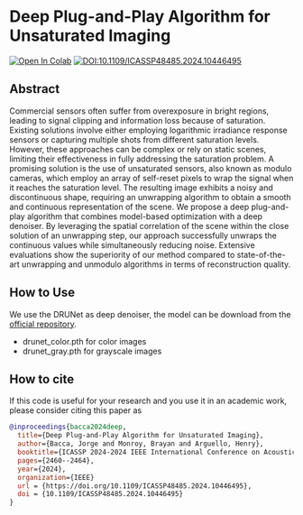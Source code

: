 # Deep Plug-and-Play Algorithm for Unsaturated Imaging
[![Open In Colab](https://colab.research.google.com/assets/colab-badge.svg)](https://colab.research.google.com/github/bemc22/PnP-UA/blob/main/demo.ipynb)
[![DOI:10.1109/ICASSP48485.2024.10446495](https://zenodo.org/badge/DOI/10.1109/ICASSP48485.2024.10446495.svg)](https://doi.org/10.1109/ICASSP48485.2024.10446495)

## Abstract
Commercial sensors often suffer from overexposure in bright regions, leading to signal clipping and information loss because of saturation. Existing solutions involve either employing logarithmic irradiance response sensors or capturing multiple shots from different saturation levels. However, these approaches can be complex or rely on static scenes, limiting their effectiveness in fully addressing the saturation problem. A promising solution is the use of unsaturated sensors, also known as modulo cameras, which employ an array of self-reset pixels to wrap the signal when it reaches the saturation level. The resulting image exhibits a noisy and discontinuous shape, requiring an unwrapping algorithm to obtain a smooth and continuous representation of the scene. We propose a deep plug-and-play algorithm that combines model-based optimization with a deep denoiser. By leveraging the spatial correlation of the scene within the close solution of an unwrapping step, our approach successfully unwraps the continuous values while simultaneously reducing noise. Extensive evaluations show the superiority of our method compared to state-of-the-art unwrapping and unmodulo algorithms in terms of reconstruction quality.

## How to Use
We use the DRUNet as deep denoiser, the model can be download from the [official repository](https://github.com/cszn/DPIR/tree/master/model_zoo).
- drunet_color.pth for color images
- drunet_gray.pth  for grayscale images

## How to cite
If this code is useful for your research and you use it in an academic work, please consider citing this paper as


```bib
@inproceedings{bacca2024deep,
  title={Deep Plug-and-Play Algorithm for Unsaturated Imaging},
  author={Bacca, Jorge and Monroy, Brayan and Arguello, Henry},
  booktitle={ICASSP 2024-2024 IEEE International Conference on Acoustics, Speech and Signal Processing (ICASSP)},
  pages={2460--2464},
  year={2024},
  organization={IEEE}
  url = {https://doi.org/10.1109/ICASSP48485.2024.10446495},
  doi = {10.1109/ICASSP48485.2024.10446495}
}
```
